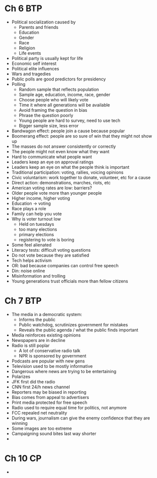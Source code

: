 # Ch 6 BTP
- Political socialization caused by
  - Parents and friends
  - Education
  - Gender
  - Race
  - Religion
  - Life events
- Political party is usually kept for life
- Economic self interest
- Political elite influences
- Wars and tragedies
- Public polls are good predictors for presidency
- Polling
  - Random sample that reflects population
  - Sample age, education, income, race, gender
  - Choose people who will likely vote
  - Time it where all generations will be available
  - Avoid framing the question in bias
  - Phrase the question poorly
  - Young people are hard to survey, need to use tech
  - Bigger sample size, less error
- Bandwagon effect: people join a cause because popular
- Boomerang effect: people are so sure of win that they might not show up
- The masses do not answer consistently or correctly
- The people might not even know what they want
- Hard to communicate what people want
- Leaders keep an eye on approval ratings
- Leaders keep an eye on what the people think is important
- Traditional participation: voting, rallies, voicing opinions
- Civic voluntarism: work together to donate, volunteer, etc for a cause
- Direct action: demonstrations, marches, riots, etc
- American voting rates are low: barriers?
- Older people vote more than younger people
- Higher income, higher voting
- Education -> voting
- Race plays a role
- Family can help you vote
- Why is voter turnout low
  - Held on tuesdays
  - too many elections
  - primary elections
  - registering to vote is boring
- Some feel alienated
- Literacy tests: difficult voting questions
- Do not vote because they are satisfied
- Tech helps activism
- OR: bad because companies can control free speech
- Din: noise online
- Misinformation and trolling
- Young generations trust officials more than fellow citizens

# Ch 7 BTP
- The media in a democratic system:
  - Informs the public
  - Public watchdog, scrutinizes government for mistakes
  - Reveals the public agenda / what the public finds important
- Media reinforces existing opinions
- Newspapers are in decline
- Radio is still poplar
  - A lot of conservative radio talk
  - NPR is sponsored by government
- Podcasts are popular with new gens
- Television used to be mostly informative
- Dangerous where news are trying to be entertaining
- Polarizes
- JFK first did the radio
- CNN first 24/h news channel
- Reporters may be biased in reporting
- Bias comes from appeal to advertisers
- Print media protected for free speech
- Radio used to require equal time for politics, not anymore
- FCC repealed net neutrality
- During wars, journalism can give the enemy confidence that they are winning
- Some images are too extreme
- Campaigning sound bites last way shorter
- 

# Ch 10 CP
-